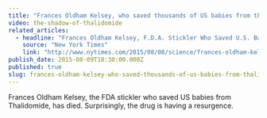 ```yaml
---
title: "Frances Oldham Kelsey, who saved thousands of US babies from thalidomide, has died"
video: the-shadow-of-thalidomide
related_articles:
  - headline: "Frances Oldham Kelsey, F.D.A. Stickler Who Saved U.S. Babies From Thalidomide, Dies at 101"
    source: "New York Times"
    link: "http://www.nytimes.com/2015/08/08/science/frances-oldham-kelsey-fda-doctor-who-exposed-danger-of-thalidomide-dies-at-101.html?_r=0"
publish_date: 2015-08-09T18:30:00.000Z
published: true
slug: frances-oldham-kelsey-who-saved-thousands-of-us-babies-from-thalidomide-has-died
---
```

Frances Oldham Kelsey, the FDA stickler who saved US babies from Thalidomide, has died. Surprisingly, the drug is having a resurgence.

